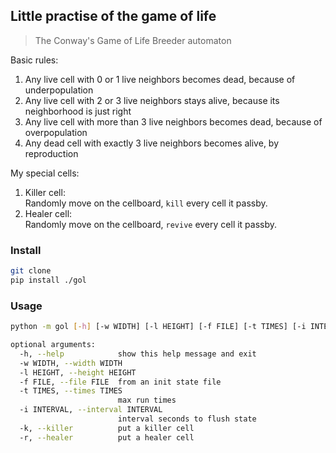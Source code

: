 ## Little practise of the game of life

> The Conway's Game of Life Breeder automaton

  Basic rules:
  1. Any live cell with 0 or 1 live neighbors becomes dead, because of underpopulation
  2. Any live cell with 2 or 3 live neighbors stays alive, because its neighborhood is just right
  3. Any live cell with more than 3 live neighbors becomes dead, because of overpopulation
  4. Any dead cell with exactly 3 live neighbors becomes alive, by reproduction

My special cells:

  1. Killer cell:  
  Randomly move on the cellboard, `kill` every cell it passby.  
  2. Healer cell:  
  Randomly move on the cellboard, `revive` every cell it passby.  

### Install

```bash
git clone 
pip install ./gol
```

### Usage

```bash
python -m gol [-h] [-w WIDTH] [-l HEIGHT] [-f FILE] [-t TIMES] [-i INTERVAL] [-k] [-r]

optional arguments:
  -h, --help            show this help message and exit
  -w WIDTH, --width WIDTH
  -l HEIGHT, --height HEIGHT
  -f FILE, --file FILE  from an init state file
  -t TIMES, --times TIMES
                        max run times
  -i INTERVAL, --interval INTERVAL
                        interval seconds to flush state
  -k, --killer          put a killer cell
  -r, --healer          put a healer cell
```
